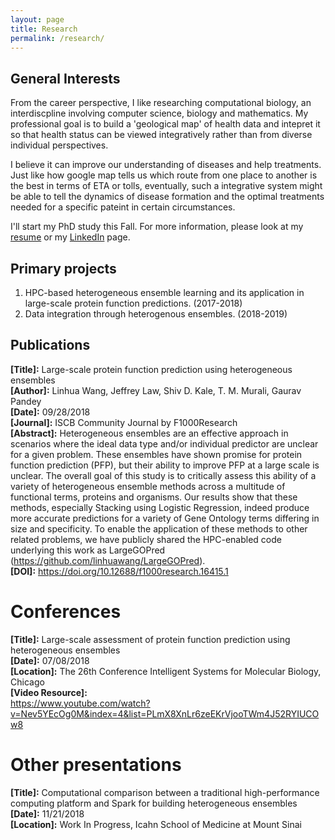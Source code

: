 ```yaml
---
layout: page
title: Research
permalink: /research/
---
```


## General Interests

From the career perspective, I like researching computational biology, an interdiscpline involving computer science, biology and mathematics. My professional goal is to build a 'geological map' of health data and intepret it so that health status can be viewed integratively rather than from diverse individual perspectives. 

I believe it can improve our understanding of diseases and help treatments. Just like how google map tells us which route from one place to another is the best in terms of ETA or tolls, eventually, such a integrative system might be able to tell the dynamics of disease formation and the optimal treatments needed for a specific pateint in certain circumstances. 

I'll start my PhD study this Fall. For more information, please look at my <a href="../resume.pdf" target="_blank">resume</a> or my <a href="https://www.linkedin.com/in/linhuaw/">LinkedIn</a> page.

## Primary projects
1. HPC-based heterogeneous ensemble learning and its application in large-scale protein function predictions. (2017-2018)
2. Data integration through heterogenous ensembles. (2018-2019)

## Publications
**[Title]:**     Large-scale protein function prediction using heterogeneous ensembles<br/>
**[Author]:**     Linhua Wang, Jeffrey Law, Shiv D. Kale, T. M. Murali, Gaurav Pandey<br/>
**[Date]:**    09/28/2018<br/>
**[Journal]:**    ISCB Community Journal by F1000Research<br/>
**[Abstract]:**    Heterogeneous ensembles are an effective approach in scenarios where the ideal data type and/or individual predictor are unclear for a given problem. These ensembles have shown promise for protein function prediction (PFP), but their ability to improve PFP at a large scale is unclear. The overall goal of this study is to critically assess this ability of a variety of heterogeneous ensemble methods across a multitude of functional terms, proteins and organisms. Our results show that these methods, especially Stacking using Logistic Regression, indeed produce more accurate predictions for a variety of Gene Ontology terms differing in size and specificity. To enable the application of these methods to other related problems, we have publicly shared the HPC-enabled code underlying this work as LargeGOPred (https://github.com/linhuawang/LargeGOPred).<br/>
**[DOI]:**    https://doi.org/10.12688/f1000research.16415.1<br/>

# Conferences
**[Title]:**    Large-scale assessment of protein function prediction using heterogeneous ensembles<br/>
**[Date]:**    07/08/2018<br/>
**[Location]:**    The 26th Conference Intelligent Systems for Molecular Biology, Chicago<br/>
**[Video Resource]:**    <br/>
https://www.youtube.com/watch?v=Nev5YEcOg0M&index=4&list=PLmX8XnLr6zeEKrVjooTWm4J52RYIUCOw8 <br/>

# Other presentations
**[Title]:**    Computational comparison between a traditional high-performance computing platform and Spark for building heterogeneous ensembles<br/>
**[Date]:**    11/21/2018<br/>
**[Location]:**    Work In Progress, Icahn School of Medicine at Mount Sinai<br/>
